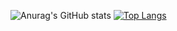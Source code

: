 ![Anurag's GitHub stats](https://github-readme-stats.vercel.app/api?username=BrenoMeneses&show_icons=true&theme=dark)
[![Top Langs](https://github-readme-stats.vercel.app/api/top-langs/?username=BrenoMeneses&layout=compact)](https://github.com/BrenoMeneses/github-readme-stats)
